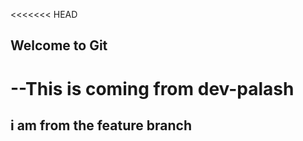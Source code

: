 <<<<<<< HEAD
## Welcome to Git 

--This is coming from dev-palash
=======

## i am from the feature branch